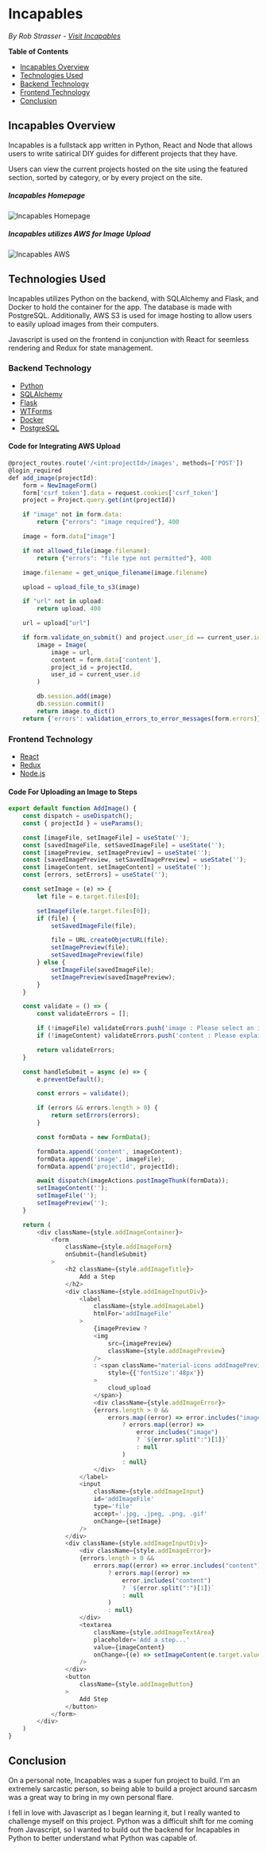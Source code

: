# Incapables
*By Rob Strasser - [Visit Incapables](https://incapables.herokuapp.com/)*

**Table of Contents**
* [Incapables Overview](#incapables-overview)
* [Technologies Used](#technologies-used)
* [Backend Technology](#backend-technology)
* [Frontend Technology](#frontend-technology)
* [Conclusion](#conclusion)

## Incapables Overview
Incapables is a fullstack app written in Python, React and Node that allows users to write satirical DIY guides for different projects that they have.

Users can view the current projects hosted on the site using the featured section, sorted by category, or by every project on the site.

##### Incapables Homepage
![Incapables Homepage](https://i.ibb.co/SRB43nq/incapables-homepage.png)

##### Incapables utilizes AWS for Image Upload
![Incapables AWS](https://i.ibb.co/z62dFFT/Incapables-upload.png)

## Technologies Used
Incapables utilizes Python on the backend, with SQLAlchemy and Flask, and Docker to hold the container for the app. The database is made with PostgreSQL. Additionally, AWS S3 is used for image hosting to allow users to easily upload images from their computers.

Javascript is used on the frontend in conjunction with React for seemless rendering and Redux for state management.

### Backend Technology
* [Python](https://docs.python.org/3/)
* [SQLAlchemy](https://docs.sqlalchemy.org/en/14/)
* [Flask](https://flask.palletsprojects.com/en/2.0.x/)
* [WTForms](https://wtforms.readthedocs.io/en/2.3.x/)
* [Docker](https://docs.docker.com/)
* [PostgreSQL](https://www.postgresql.org/docs/13/)

#### Code for Integrating AWS Upload
```js
@project_routes.route('/<int:projectId>/images', methods=['POST'])
@login_required
def add_image(projectId):
    form = NewImageForm()
    form['csrf_token'].data = request.cookies['csrf_token']
    project = Project.query.get(int(projectId))

    if "image" not in form.data:
        return {"errors": "image required"}, 400

    image = form.data["image"]

    if not allowed_file(image.filename):
        return {"errors": "file type not permitted"}, 400

    image.filename = get_unique_filename(image.filename)

    upload = upload_file_to_s3(image)

    if "url" not in upload:
        return upload, 400

    url = upload["url"]

    if form.validate_on_submit() and project.user_id == current_user.id:
        image = Image(
            image = url,
            content = form.data['content'],
            project_id = projectId,
            user_id = current_user.id
        )

        db.session.add(image)
        db.session.commit()
        return image.to_dict()
    return {'errors': validation_errors_to_error_messages(form.errors)}, 400
```

### Frontend Technology
* [React](https://v5.reactrouter.com/web/guides/quick-start)
* [Redux](https://react-redux.js.org/)
* [Node.js](https://nodejs.org/docs/latest-v12.x/api/)

#### Code For Uploading an Image to Steps
```js
export default function AddImage() {
    const dispatch = useDispatch();
    const { projectId } = useParams();

    const [imageFile, setImageFile] = useState('');
    const [savedImageFile, setSavedImageFile] = useState('');
    const [imagePreview, setImagePreview] = useState('');
    const [savedImagePreview, setSavedImagePreview] = useState('');
    const [imageContent, setImageContent] = useState('');
    const [errors, setErrors] = useState('');

    const setImage = (e) => {
        let file = e.target.files[0];

        setImageFile(e.target.files[0]);
        if (file) {
            setSavedImageFile(file);

            file = URL.createObjectURL(file);
            setImagePreview(file);
            setSavedImagePreview(file)
        } else {
            setImageFile(savedImageFile);
            setImagePreview(savedImagePreview);
        }
    }

    const validate = () => {
        const validateErrors = [];

        if (!imageFile) validateErrors.push('image : Please select an image.');
        if (!imageContent) validateErrors.push('content : Please explain your step.');

        return validateErrors;
    }

    const handleSubmit = async (e) => {
        e.preventDefault();

        const errors = validate();

        if (errors && errors.length > 0) {
            return setErrors(errors);
        }

        const formData = new FormData();

        formData.append('content', imageContent);
        formData.append('image', imageFile);
        formData.append('projectId', projectId);

        await dispatch(imageActions.postImageThunk(formData));
        setImageContent('');
        setImageFile('');
        setImagePreview('');
    }

    return (
        <div className={style.addImageContainer}>
            <form
                className={style.addImageForm}
                onSubmit={handleSubmit}
            >
                <h2 className={style.addImageTitle}>
                    Add a Step
                </h2>
                <div className={style.addImageInputDiv}>
                    <label
                        className={style.addImageLabel}
                        htmlFor='addImageFile'
                    >
                        {imagePreview ?
                        <img
                            src={imagePreview}
                            className={style.addImagePreview}
                        />
                        : <span className="material-icons addImagePreviewSpan"
                            style={{'fontSize':'48px'}}
                        >
                            cloud_upload
                        </span>}
                        <div className={style.addImageError}>
                        {errors.length > 0 &&
                            errors.map((error) => error.includes("image"))
                                ? errors.map((error) =>
                                    error.includes("image")
                                    ? `${error.split(":")[1]}`
                                    : null
                                )
                                : null}
                        </div>
                    </label>
                    <input
                        className={style.addImageInput}
                        id='addImageFile'
                        type='file'
                        accept='.jpg, .jpeg, .png, .gif'
                        onChange={setImage}
                    />
                </div>
                <div className={style.addImageInputDiv}>
                    <div className={style.addImageError}>
                    {errors.length > 0 &&
                        errors.map((error) => error.includes("content"))
                            ? errors.map((error) =>
                                error.includes("content")
                                ? `${error.split(":")[1]}`
                                : null
                            )
                            : null}
                    </div>
                    <textarea
                        className={style.addImageTextArea}
                        placeholder='Add a step...'
                        value={imageContent}
                        onChange={(e) => setImageContent(e.target.value)}
                    />
                </div>
                <button
                    className={style.addImageButton}
                >
                    Add Step
                </button>
            </form>
        </div>
    )
}
```

## Conclusion
On a personal note, Incapables was a super fun project to build. I'm an extremely sarcastic person, so being able to build a project around sarcasm was a great way to bring in my own personal flare.

I fell in love with Javascript as I began learning it, but I really wanted to challenge myself on this project. Python was a difficult shift for me coming from Javascript, so I wanted to build out the backend for Incapables in Python to better understand what Python was capable of.
